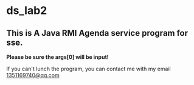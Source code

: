 # ds_lab2

## This is A Java RMI  Agenda service program for sse.

**Please be sure the args[0] will be input!**

If you can't lunch the program, you can contact me with my email 1351169740@qq.com
